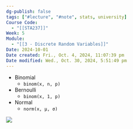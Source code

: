 ```yaml
---
dg-publish: false
tags: ["#lecture", "#note", stats, university]
Course Code:
  - "[[STA237]]"
Week: 5
Module:
  - "[[3 - Discrete Random Variables]]"
Date: 2024-10-01
Date created: Fri., Oct. 4, 2024, 11:07:39 pm
Date modified: Wed., Oct. 30, 2024, 5:51:49 pm
---
```


- Binomial
    - `binom(x, n, p)`
- Bernoulli
    - `binom(x, 1, p)`
- Normal
    - `norm(x, μ, σ)`

![](https://i.imgur.com/ZE7idU7.png)
